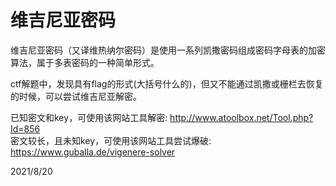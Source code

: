 # 维吉尼亚密码

维吉尼亚密码（又译维热纳尔密码）是使用一系列凯撒密码组成密码字母表的加密算法，属于多表密码的一种简单形式。  

ctf解题中，发现具有flag的形式(大括号什么的)，但又不能通过凯撒或栅栏去恢复的时候，可以尝试维吉尼亚解密。  

已知密文和key，可使用该网站工具解密: http://www.atoolbox.net/Tool.php?Id=856  
密文较长，且未知key，可使用该网站工具尝试爆破: https://www.guballa.de/vigenere-solver  


2021/8/20  
